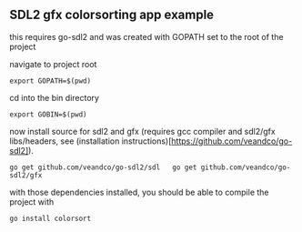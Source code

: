## SDL2 gfx colorsorting app example

this requires go-sdl2 and was created with GOPATH set to the root of the project

navigate to project root

``
export GOPATH=$(pwd)
``

cd into the bin directory

``
export GOBIN=$(pwd)
``

now install source for sdl2 and gfx (requires gcc compiler and sdl2/gfx libs/headers, see (installation 
instructions)[https://github.com/veandco/go-sdl2]).


``
go get github.com/veandco/go-sdl2/sdl  
go get github.com/veandco/go-sdl2/gfx
``

with those dependencies installed, you should be able to compile the project with

``
go install colorsort
``
